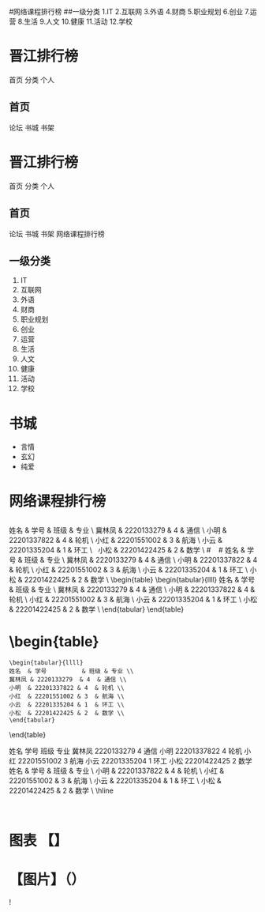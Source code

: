 
#网络课程排行榜
##一级分类
1.IT
2.互联网
3.外语
4.财商
5.职业规划
6.创业
7.运营
8.生活
9.人文
10.健康
11.活动
12.学校
# 晋江排行榜
首页
分类
个人
## 首页
论坛
书城
书架
# 晋江排行榜
首页
分类
个人
## 首页
论坛
书城
书架
网络课程排行榜
## 一级分类
1. IT
2. 互联网
3. 外语
4. 财商
5. 职业规划
6. 创业
7. 运营
8. 生活
9. 人文
10. 健康
11. 活动
12. 学校
# 书城
- 言情
- 玄幻
- 纯爱
# 网络课程排行榜
## 
姓名  & 学号          & 班级 & 专业 \\
    冀林凤 & 2220133279  & 4  & 通信 \\
    小明  & 22201337822 & 4  & 轮机 \\
    小红  & 22201551002 & 3  & 航海 \\
    小云  & 22201335204 & 1  & 环工 \\
    小松  & 22201422425 & 2  & 数学 \\ #
    # 姓名  & 学号          & 班级 & 专业 \\
    冀林凤 & 2220133279  & 4  & 通信 \\
    小明  & 22201337822 & 4  & 轮机 \\
    小红  & 22201551002 & 3  & 航海 \\
    小云  & 22201335204 & 1  & 环工 \\
    小松  & 22201422425 & 2  & 数学 \\
\begin{table}
    \begin{tabular}{llll}
    姓名  & 学号          & 班级 & 专业 \\
    冀林凤 & 2220133279  & 4  & 通信 \\
    小明  & 22201337822 & 4  & 轮机 \\
    小红  & 22201551002 & 3  & 航海 \\
    小云  & 22201335204 & 1  & 环工 \\
    小松  & 22201422425 & 2  & 数学 \\
    \end{tabular}
\end{table}
# \begin{table}
    \begin{tabular}{llll}
    姓名  & 学号          & 班级 & 专业 \\
    冀林凤 & 2220133279  & 4  & 通信 \\
    小明  & 22201337822 & 4  & 轮机 \\
    小红  & 22201551002 & 3  & 航海 \\
    小云  & 22201335204 & 1  & 环工 \\
    小松  & 22201422425 & 2  & 数学 \\
    \end{tabular}
\end{table}

姓名
学号
班级
专业
冀林凤
2220133279
4
通信
小明
22201337822
4
轮机
小红
22201551002
3
航海
小云
22201335204
1
环工
小松
22201422425
2
数学
姓名 & 学号          & 班级 & 专业 \\
    小明 & 22201337822 & 4  & 轮机 \\
    小红 & 22201551002 & 3  & 航海 \\
    小云 & 22201335204 & 1  & 环工 \\
    小松 & 22201422425 & 2  & 数学 \\ \hline
    
    
# 图表 【】
# 【图片】（）
! [](https://ss1.baidu.com/6ONXsjip0QIZ8tyhnq/it/u=4220273407,2818115154&fm=173&s=00D058815B3A1413D671C48F03007081&w=600&h=335&img.JPG)
